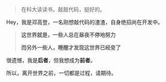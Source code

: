 > 在科大读读书，敲敲代码，挺好的。

Hey，我是邓高登，一名刚想敲代码的渣渣，自身绝招尚在开发中。

>**这世界就是，一些人总在昼夜不停地努力**
>
>**而另外一些人，睡醒才发现这世界已经变了**

很遗憾，我是**后者**，但我想成为**前者**。

所以，离开世界之前，一切都是过程，请期待。

